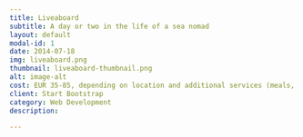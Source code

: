 ```yaml
---
title: Liveaboard
subtitle: A day or two in the life of a sea nomad
layout: default
modal-id: 1
date: 2014-07-18
img: liveaboard.png
thumbnail: liveaboard-thumbnail.png
alt: image-alt
cost: EUR 35-85, depending on location and additional services (meals, etc.)
client: Start Bootstrap
category: Web Development
description: 

---
```

